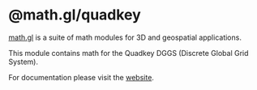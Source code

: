 # @math.gl/quadkey

[math.gl](https://math.gl/docs) is a suite of math modules for 3D and geospatial applications.

This module contains math for the Quadkey DGGS (Discrete Global Grid System).

For documentation please visit the [website](https://math.gl).
